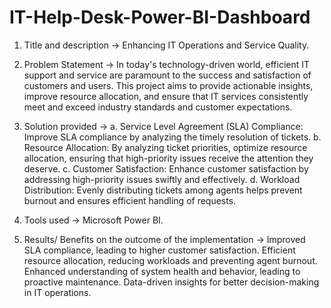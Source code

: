 # IT-Help-Desk-Power-BI-Dashboard

1. Title and description
-> Enhancing IT Operations and Service Quality.

2. Problem Statement
-> In today's technology-driven world, efficient IT support and service are paramount to the success and satisfaction of customers and users. This project aims to provide 
   actionable insights, improve resource allocation, and ensure that IT services consistently meet and exceed industry standards and customer expectations.
   
3. Solution provided
-> a. Service Level Agreement (SLA) Compliance: Improve SLA compliance by analyzing the timely resolution of tickets.
   b. Resource Allocation: By analyzing ticket priorities, optimize resource allocation, ensuring that high-priority issues receive the attention they deserve.
   c. Customer Satisfaction:  Enhance customer satisfaction by addressing high-priority issues swiftly and effectively.
   d. Workload Distribution: Evenly distributing tickets among agents helps prevent burnout and ensures efficient handling of requests.

4. Tools used
-> Microsoft Power BI.
   
5. Results/ Benefits on the outcome of the implementation
-> Improved SLA compliance, leading to higher customer satisfaction. Efficient resource allocation, reducing workloads and preventing agent burnout. Enhanced understanding of system health and behavior, leading to proactive maintenance. Data-driven insights for better decision-making in IT operations.
